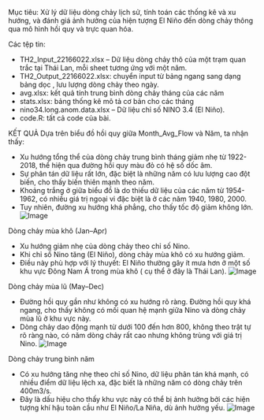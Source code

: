 Mục tiêu: 
Xử lý dữ liệu dòng chảy lịch sử, tính toán các thống kê và xu hướng, và đánh giá ảnh hưởng của hiện tượng El Niño đến dòng chảy thông qua mô hình hồi quy và trực quan hóa.


Các tệp tin:
- TH2_Input_22166022.xlsx – Dữ liệu dòng chảy thô của một trạm quan trắc tại Thái Lan, mỗi sheet tương ứng với một năm.
- TH2_Output_22166022.xlsx: chuyển input từ bảng ngang sang dạng bảng dọc , lưu lượng dòng chảy theo ngày.
- avg.xlsx: kết quả tính trung bình dòng chảy tháng của các năm
- stats.xlsx: bảng thống kê mô tả cơ bản cho các tháng 
- nino34.long.anom.data.xlsx – Dữ liệu chỉ số NINO 3.4 (El Niño).
- code.R: tất cả code của bài.

KẾT QUẢ 
Dựa trên biểu đồ hồi quy giữa Month_Avg_Flow và Năm, ta nhận thấy:
- Xu hướng tổng thể của dòng chảy trung bình tháng giảm nhẹ từ 1922-2018, thể hiện qua đường hồi quy màu đỏ có hệ số dốc âm.
- Sự phân tán dữ liệu rất lớn, đặc biệt là những năm có lưu lượng cao đột biến, cho thấy biến thiên mạnh theo năm.
- Khoảng trắng ở giữa biểu đồ là do thiếu dữ liệu của các năm từ 1954-1962, có nhiều giá trị ngoại vi đặc biệt là ở các năm 1940, 1980, 2000.
- Tuy nhiên, đường xu hướng khá phẳng, cho thấy tốc độ giảm không lớn.
![Image](https://github.com/user-attachments/assets/def02686-d393-42bc-a1b4-8e9f064e7d0a)


Dòng chảy mùa khô (Jan–Apr) 
- Xu hướng giảm nhẹ của dòng chảy theo chỉ số Nino.
- Khi chỉ số Nino tăng (El Niño), dòng chảy mùa khô có xu hướng giảm.
- Điều này phù hợp với lý thuyết: El Niño thường gây ít mưa hơn ở một số khu vực Đông Nam Á trong mùa khô ( cụ thể ở đây là Thái Lan).
![Image](https://github.com/user-attachments/assets/6d541999-cfb0-4b66-9d9d-559bab394d63)


Dòng chảy mùa lũ (May–Dec) 
- Đường hồi quy gần như không có xu hướng rõ ràng. Đường hồi quy khá ngang, cho thấy không có mối quan hệ mạnh giữa Nino và dòng chảy mùa lũ ở khu vực này.
- Dòng chảy dao động mạnh từ dưới 100 đến hơn 800, không theo trật tự rõ ràng nào, có năm dòng chảy rất cao nhưng không trùng với giá trị Nino.
![Image](https://github.com/user-attachments/assets/b473bcd4-31d5-4f36-b85c-8820e5dfcfbe)


Dòng chảy trung bình năm  
- Có xu hướng tăng nhẹ theo chỉ số Nino, dữ liệu phân tán khá mạnh, có nhiều điểm dữ liệu lệch xa, đặc biết là những năm có dòng chảy trên 400m3/s.
- Đây là dấu hiệu cho thấy khu vực này có thể bị ảnh hưởng bởi các hiện tượng khí hậu toàn cầu như El Niño/La Niña, dù ảnh hưởng yếu.
![Image](https://github.com/user-attachments/assets/d84b1c19-8bb1-4715-8589-d2c7d054da09)

